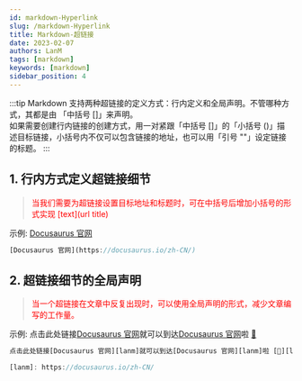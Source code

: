```yaml
---
id: markdown-Hyperlink
slug: /markdown-Hyperlink
title: Markdown-超链接
date: 2023-02-07
authors: LanM
tags: [markdown]
keywords: [markdown]
sidebar_position: 4
---
```


:::tip
Markdown 支持两种超链接的定义方式：行内定义和全局声明。不管哪种方式，其都是由 「中括号 []」来声明。<br/>
如果需要创建行内链接的创建方式，用一对紧跟「中括号 []」的「小括号 ()」描述目标链接，小括号内不仅可以包含链接的地址，也可以用「引号 ""」设定链接的标题。
:::

## 1. 行内方式定义超链接细节

> <font color="red">当我们需要为超链接设置目标地址和标题时，可在中括号后增加小括号的形式实现 [text](url title)</font>

示例: [Docusaurus 官网](https://docusaurus.io/zh-CN/)

```jsx
[Docusaurus 官网](https://docusaurus.io/zh-CN/)
```

## 2. 超链接细节的全局声明

> <font color="red">当一个超链接在文章中反复出现时，可以使用全局声明的形式，减少文章编写的工作量。</font>

示例: 点击此处链接[Docusaurus 官网][lanm]就可以到达[Docusaurus 官网][lanm]啦 [🥳][lanm]

[lanm]: https://docusaurus.io/zh-CN/

```jsx
点击此处链接[Docusaurus 官网][lanm]就可以到达[Docusaurus 官网][lanm]啦 [🥳][lanm]

[lanm]: https://docusaurus.io/zh-CN/
```
